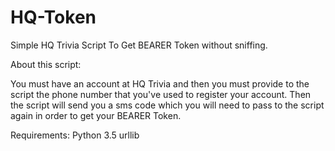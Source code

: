 # HQ-Token
Simple HQ Trivia Script To Get BEARER Token without sniffing.

About this script:

You must have an account at HQ Trivia and then you must provide to the script the phone number that you've used to register your account.
Then the script will send you a sms code which you will need to pass to the script again in order to get your BEARER Token.

   Requirements:
      Python 3.5
      urllib
    
